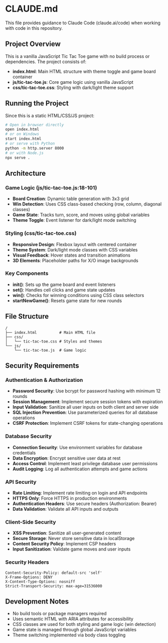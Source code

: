 # CLAUDE.md

This file provides guidance to Claude Code (claude.ai/code) when working with code in this repository.

## Project Overview

This is a vanilla JavaScript Tic Tac Toe game with no build process or dependencies. The project consists of:

- **index.html**: Main HTML structure with theme toggle and game board container
- **js/tic-tac-toe.js**: Core game logic using vanilla JavaScript
- **css/tic-tac-toe.css**: Styling with dark/light theme support

## Running the Project

Since this is a static HTML/CSS/JS project:

```bash
# Open in browser directly
open index.html
# or on Windows
start index.html
# or serve with Python
python -m http.server 8000
# or with Node.js
npx serve .
```

## Architecture

### Game Logic (js/tic-tac-toe.js:18-101)
- **Board Creation**: Dynamic table generation with 3x3 grid
- **Win Detection**: Uses CSS class-based checking (row, column, diagonal classes)
- **Game State**: Tracks turn, score, and moves using global variables
- **Theme Toggle**: Event listener for dark/light mode switching

### Styling (css/tic-tac-toe.css)
- **Responsive Design**: Flexbox layout with centered container
- **Theme System**: Dark/light mode classes with CSS variables
- **Visual Feedback**: Hover states and transition animations
- **3D Elements**: Placeholder paths for X/O image backgrounds

### Key Components
- **init()**: Sets up the game board and event listeners
- **set()**: Handles cell clicks and game state updates  
- **win()**: Checks for winning conditions using CSS class selectors
- **startNewGame()**: Resets game state for new rounds

## File Structure
```
/
├── index.html          # Main HTML file
├── css/
│   └── tic-tac-toe.css # Styles and themes
└── js/
    └── tic-tac-toe.js  # Game logic
```

## Security Requirements

### Authentication & Authorization
- **Password Security**: Use bcrypt for password hashing with minimum 12 rounds
- **Session Management**: Implement secure session tokens with expiration
- **Input Validation**: Sanitize all user inputs on both client and server side
- **SQL Injection Prevention**: Use parameterized queries for all database operations
- **CSRF Protection**: Implement CSRF tokens for state-changing operations

### Database Security
- **Connection Security**: Use environment variables for database credentials
- **Data Encryption**: Encrypt sensitive user data at rest
- **Access Control**: Implement least privilege database user permissions
- **Audit Logging**: Log all authentication attempts and game actions

### API Security
- **Rate Limiting**: Implement rate limiting on login and API endpoints
- **HTTPS Only**: Force HTTPS in production environments
- **Authentication Headers**: Use secure headers (Authorization: Bearer)
- **Data Validation**: Validate all API inputs and outputs

### Client-Side Security
- **XSS Prevention**: Sanitize all user-generated content
- **Secure Storage**: Never store sensitive data in localStorage
- **Content Security Policy**: Implement CSP headers
- **Input Sanitization**: Validate game moves and user inputs

### Security Headers
```
Content-Security-Policy: default-src 'self'
X-Frame-Options: DENY
X-Content-Type-Options: nosniff
Strict-Transport-Security: max-age=31536000
```

## Development Notes

- No build tools or package managers required
- Uses semantic HTML with ARIA attributes for accessibility
- CSS classes are used for both styling and game logic (win detection)
- Game state is managed through global JavaScript variables
- Theme switching implemented via body class toggling